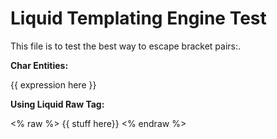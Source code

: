 # Liquid Templating Engine Test
This file is to test the best way to escape bracket pairs:.

**Char Entities:**

&#123;&#123; expression here &#125;&#125;


**Using Liquid Raw Tag:**

<% raw %> {{ stuff here}} <% endraw %>
